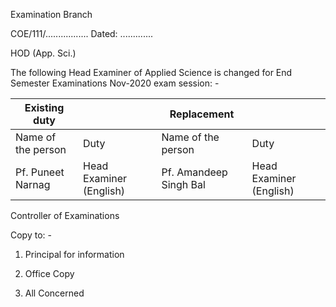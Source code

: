 Examination Branch

COE/111/.................	Dated: .............

HOD (App. Sci.)

The following Head Examiner of Applied Science is changed for End Semester Examinations Nov-2020 exam session: -


| Existing duty      |                         | Replacement            |                         |
|--------------------|-------------------------|------------------------|-------------------------|
| Name of the person | Duty                    | Name of the person     | Duty                    |
| Pf. Puneet Narnag  | Head Examiner (English) | Pf. Amandeep Singh Bal | Head Examiner (English) |


Controller of Examinations



Copy to: -

1. Principal for information

2. Office Copy

3. All Concerned
 
